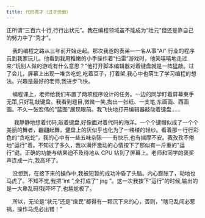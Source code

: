 ```yaml
--- 
title: 代码秀才（过于骄傲） 
---
```

<!-- wp:paragraph -->
<p>正所谓“三百六十行,行行出状元”。我在编程领域虽不能成为“壮元”但还是靠自己的努力中了“秀才”。</p>
<!-- /wp:paragraph -->

<!-- wp:paragraph -->
<p>&nbsp;&nbsp;&nbsp;&nbsp;我的编程之路从三年前开始走起。那次我爸的表弟—一名从事“AI” 行业的程序员到我家玩儿。他看到我用稚嫩的小手操作着“扫雷”游戏时，他笑嘻嘻地走过来:“玩别人做的游戏有什么意思？”他打开脚本编辑器对着键盘就是一阵猛敲。过了会儿，屏幕上出现一堆贪吃蛇,吃着豆子，打着架,我心中也萌生了学习编程的想法。兴趣是最好的老师,我进步飞快。</p>
<!-- /wp:paragraph -->

<!-- wp:paragraph -->
<p>&nbsp;&nbsp;&nbsp;&nbsp;编程课上，老师给我们布置了两项程序设计的任务。一边的同学盯着屏幕束手无策,只好乱敲键盘。我看到题目,微微一笑,掏出一张纸、一支笔,东画画、西画画。不久一张宏伟的"蓝图”展现眼前。我飞快地打开编辑器敲动着键盘……</p>
<!-- /wp:paragraph -->

<!-- wp:paragraph -->
<p>&nbsp;&nbsp;&nbsp;&nbsp;&nbsp;我静静地想着代码,敲着键盘,好像面对着代码的海洋。一个个键帽似成了一个个美丽的舞者，翩翩起舞，健盘上的灰似乎也化为了一缕缕的轻纱。看着那一行行彩色的“贪吃蛇”，我的心中有一些五味杂陈——有快乐,也有揣摩不安。我孜孜不倦地"运行"着。不知过了多久，我以满怀激动的心情按下了那似有一斤重的"运行"键。正确的功能与结果迫不及待地从 CPU 钻到了屏幕上。老师和同学的褒奖声连成一片,我高坏了。</p>
<!-- /wp:paragraph -->

<!-- wp:paragraph -->
<p>&nbsp;&nbsp;&nbsp;&nbsp;没想到，在接下来的操作中,我被短暂的成功冲昏了头脑。内心膨胀了，动地也马虎了。不知不觉,我把“int ”,全打成了“ jng ”。这一次我按下“运行”的时候,输出的是一大串乱码!我吓坏了,也尴尬极了。</p>
<!-- /wp:paragraph -->

<!-- wp:paragraph -->
<p>&nbsp;&nbsp;&nbsp;&nbsp;所以，无论是“状元”还是“庶民”都得有一颗沉下来的心，否则，"瞎马乱闯必惹祸，操作马虎必出错！”</p>
<!-- /wp:paragraph -->
